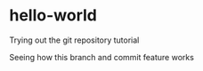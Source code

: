 # hello-world
Trying out the git repository tutorial

Seeing how this branch and commit feature works
